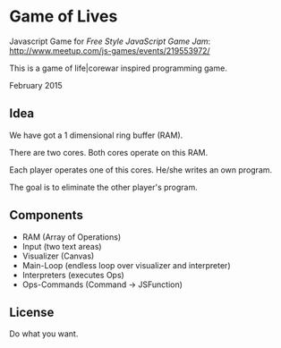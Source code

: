 # Game of Lives

Javascript Game for *Free Style JavaScript Game Jam*: http://www.meetup.com/js-games/events/219553972/ 

This is a game of life|corewar inspired programming game.

February 2015


## Idea

We have got a 1 dimensional ring buffer (RAM).

There are two cores. Both cores operate on this RAM.

Each player operates one of this cores. He/she writes an own program.

The goal is to eliminate the other player's program.

## Components

* RAM (Array of Operations)
* Input (two text areas)
* Visualizer (Canvas)
* Main-Loop (endless loop over visualizer and interpreter)
* Interpreters (executes Ops)
* Ops-Commands (Command -> JSFunction)


## License
Do what you want.
